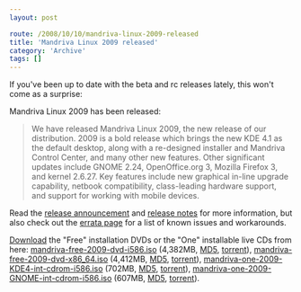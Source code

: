 ```yaml
---
layout: post

route: /2008/10/10/mandriva-linux-2009-released
title: 'Mandriva Linux 2009 released'
category: 'Archive'
tags: []
---
```


If you've been up to date with the beta and rc releases lately, this won't come
as a surprise:

Mandriva Linux 2009 has been released:

> We have released Mandriva Linux 2009, the new release of our distribution. 2009 is a bold release which brings the new KDE 4.1 as the default desktop, along with a re-designed installer and Mandriva Control Center, and many other new features. Other significant updates include GNOME 2.24, OpenOffice.org 3, Mozilla Firefox 3, and kernel 2.6.27. Key features include new graphical in-line upgrade capability, netbook compatibility, class-leading hardware support, and support for working with mobile devices.


Read the
<a class="ph" target="_blank" rel="noopener noreferrer" href="http://blog.mandriva.com/2008/10/09/mandriva-linux-2009-is-released/">release
announcement</a> and
<a class="ph" target="_blank" rel="noopener noreferrer" href="http://wiki.mandriva.com/en/2009.0_Notes">release
notes</a> for more information, but also check out the
<a class="ph" target="_blank" rel="noopener noreferrer" href="http://wiki.mandriva.com/en/2009.0_Errata">errata
page</a> for a list of known issues and workarounds.

[Download](http://www.mandriva.com/en/download)
the "Free" installation DVDs or the "One" installable live CDs from here:
[mandriva-free-2009-dvd-i586.iso](ftp://ftp.u-strasbg.fr/pub/linux/distributions/Mandriva/official/iso/2009.0/mandriva-linux-free-2009-dvd-i586.iso)
(4,382MB,
[MD5](http://distrib-coffee.ipsl.jussieu.fr/pub/linux/MandrivaLinux/official/iso/2009.0/mandriva-linux-free-2009-dvd-i586.iso.md5),
[torrent](http://torrent.mandriva.com/public/mandriva-linux-free-2009-dvd-i586.torrent)),
[mandriva-free-2009-dvd-x86_64.iso](ftp://ftp.uninett.no/linux/MandrivaLinux/official/iso/2009.0/mandriva-linux-free-2009-dvd-x86_64.iso)
(4,412MB,
[MD5](http://distrib-coffee.ipsl.jussieu.fr/pub/linux/MandrivaLinux/official/iso/2009.0/mandriva-linux-free-2009-dvd-x86_64.iso.md5),
[torrent](http://torrent.mandriva.com/public/mandriva-linux-free-2009-dvd-x86_64.torrent)),
[mandriva-one-2009-KDE4-int-cdrom-i586.iso](ftp://ftp.free.fr/mirrors/ftp.mandriva.com/MandrivaLinux/official/iso/2009.0/mandriva-linux-one-2009-KDE4-int-cdrom-i586.iso)
(702MB,
[MD5](http://distrib-coffee.ipsl.jussieu.fr/pub/linux/MandrivaLinux/official/iso/2009.0/mandriva-linux-one-2009-KDE4-int-cdrom-i586.iso.md5),
[torrent](http://torrent.mandriva.com/public/mandriva-linux-one-2009-KDE4-int-cdrom-i586.torrent)),
[mandriva-one-2009-GNOME-int-cdrom-i586.iso](ftp://ftp.free.fr/mirrors/ftp.mandriva.com/MandrivaLinux/official/iso/2009.0/mandriva-linux-one-2009-GNOME-int-cdrom-i586.iso)
(607MB,
[MD5](http://distrib-coffee.ipsl.jussieu.fr/pub/linux/MandrivaLinux/official/iso/2009.0/mandriva-linux-one-2009-GNOME-int-cdrom-i586.iso.md5),
[torrent](http://torrent.mandriva.com/public/mandriva-linux-one-2008-spring-GNOME-int-cdrom-i586.torrent)).
